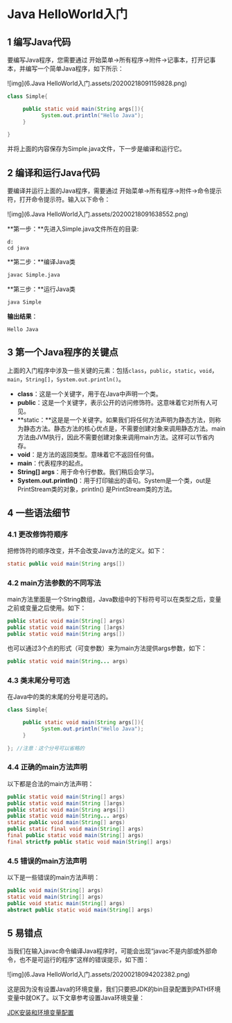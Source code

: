 # Java HelloWorld入门

## 1 编写Java代码

要编写Java程序，您需要通过 开始菜单->所有程序->附件->记事本，打开记事本，并编写一个简单Java程序，如下所示：

![img](6.Java HelloWorld入门.assets/20200218091159828.png)

```java
class Simple{

     public static void main(String args[]){
           System.out.println("Hello Java");
     }
    
}
```

并将上面的内容保存为Simple.java文件，下一步是编译和运行它。

## 2 编译和运行Java代码

要编译并运行上面的Java程序，需要通过 开始菜单->所有程序->附件->命令提示符，打开命令提示符。输入以下命令：

![img](6.Java HelloWorld入门.assets/20200218091638552.png)

**第一步：**先进入Simple.java文件所在的目录:

```
d:
cd java
```

**第二步：**编译Java类

```bash
javac Simple.java
```

**第三步：**运行Java类

```bash
java Simple
```

**输出结果**：

```
Hello Java
```

## 3 第一个Java程序的关键点

上面的入门程序中涉及一些关键的元素：包括`class`，`public`，`static`，`void`，`main`，`String[]`，`System.out.println()`。

- **class**：这是一个关键字，用于在Java中声明一个类。
- **public**：这是一个关键字，表示公开的访问修饰符。这意味着它对所有人可见。
- **static：**这是是一个关键字。如果我们将任何方法声明为静态方法，则称为静态方法。静态方法的核心优点是，不需要创建对象来调用静态方法。main方法由JVM执行，因此不需要创建对象来调用main方法。这样可以节省内存。
- **void**：是方法的返回类型。意味着它不返回任何值。
- **main**：代表程序的起点。
- **String[] args**：用于命令行参数。我们稍后会学习。
- **System.out.println()**：用于打印输出的语句。System是一个类，out是PrintStream类的对象，println() 是PrintStream类的方法。

## 4 一些语法细节

### 4.1 更改修饰符顺序

把修饰符的顺序改变，并不会改变Java方法的定义。如下：

```java
static public void main(String args[])  
```

### 4.2 main方法参数的不同写法

main方法里面是一个String数组，Java数组中的下标符号可以在类型之后，变量之前或变量之后使用。如下：

```java
public static void main(String[] args)  
public static void main(String []args)  
public static void main(String args[])  
```

也可以通过3个点的形式（可变参数）来为main方法提供args参数，如下：

```java
public static void main(String... args)  
```

### 4.3 类末尾分号可选

在Java中的类的末尾的分号是可选的。

```java
class Simple{

     public static void main(String args[]){
           System.out.println("Hello Java");
     }
    
}; //注意：这个分号可以省略的
```

### 4.4 正确的main方法声明

以下都是合法的main方法声明：

```java
public static void main(String[] args)  
public static void main(String []args)  
public static void main(String args[])  
public static void main(String... args)  
static public void main(String[] args)  
public static final void main(String[] args)  
final public static void main(String[] args)  
final strictfp public static void main(String[] args)  
```

### 4.5 错误的main方法声明

以下是一些错误的main方法声明：

```java
public void main(String[] args)  
static void main(String[] args)  
public void static main(String[] args)  
abstract public static void main(String[] args)  
```

## 5 易错点

当我们在输入javac命令编译Java程序时，可能会出现“javac不是内部或外部命令，也不是可运行的程序”这样的错误提示，如下图：

![img](6.Java HelloWorld入门.assets/20200218094202382.png)

这是因为没有设置Java的环境变量，我们只要把JDK的bin目录配置到PATH环境变量中就OK了。以下文章参考设置Java环境变量：

[JDK安装和环境变量配置](http://www.yiidian.com/java/jdk-install-env-setup.html)